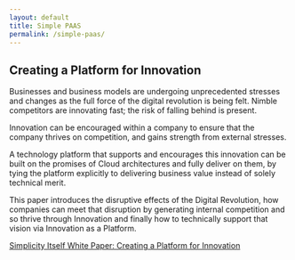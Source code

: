 ```yaml
---
layout: default
title: Simple PAAS
permalink: /simple-paas/
---
```


Creating a Platform for Innovation
----

Businesses and business models are undergoing unprecedented stresses and changes as the
full force of the digital revolution is being felt. Nimble competitors are innovating fast; the risk
of falling behind is present.

Innovation can be encouraged within a company to ensure that the company thrives on
competition, and gains strength from external stresses.

A technology platform that supports and encourages this innovation can be built on the
promises of Cloud architectures and fully deliver on them, by tying the platform explicitly to
delivering business value instead of solely technical merit.

This paper introduces the disruptive effects of the Digital Revolution, how companies can
meet that disruption by generating internal competition and so thrive through Innovation and
finally how to technically support that vision via Innovation as a Platform.

[Simplicity Itself White Paper: Creating a Platform for Innovation](/static/pdf/SimplicityItselfCreatingaPlatformforInnovation.pdf)